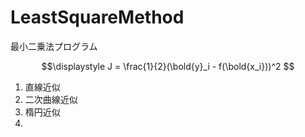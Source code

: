 # LeastSquareMethod
最小二乗法プログラム</br>

```math
\displaystyle J = \frac{1}{2}(\bold{y}_i - f(\bold{x_i}))^2 
```

1) 直線近似</br>
2) 二次曲線近似</br>
3) 楕円近似</br>
4) 
